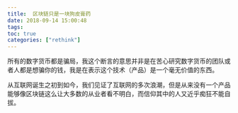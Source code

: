 ```yaml
---
title:  区块链只是一块狗皮膏药
date: 2018-09-14 15:00:48
tags:
toc: true
categories: ["rethink"]
---
```


所有的数字货币都是骗局，我这个断言的意思并非是在苦心研究数字货币的团队或者人都是想骗你的钱，我是在表示这个技术（产品）是一个毫无价值的东西。

从互联网诞生之初到如今，我们见证了互联网的多次浪潮，但是从来没有一个产品能够像区块链这么让大多数的从业者看不明白，而信仰其中的人又近乎痴狂不能自拔。

